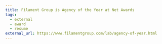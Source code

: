 ```yaml
---
title: Filament Group is Agency of the Year at Net Awards
tags:
  - external
  - award
  - resume
external_url: https://www.filamentgroup.com/lab/agency-of-year.html
---
```

